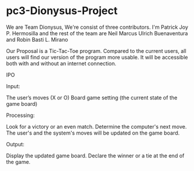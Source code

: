 # pc3-Dionysus-Project
We are Team Dionysus, We're consist of three contributors. 
I'm Patrick Joy P. Hermosilla and the rest of the team are
Neil Marcus Ulrich Buenaventura and Robin Basti L. Mirano 

Our Proposal is a Tic-Tac-Toe program. Compared to the current users, all users will find our version of the program more usable. It will be accessible both with and without an internet connection. 

IPO

Input:

The user’s moves (X or O)
Board game setting (the current state of the game board)

Processing:

Look for a victory or an even match.
Determine the computer's next move.
The user's and the system's moves will be updated on the game board.

Output:

Display the updated game board.
Declare the winner or a tie at the end of the game.
